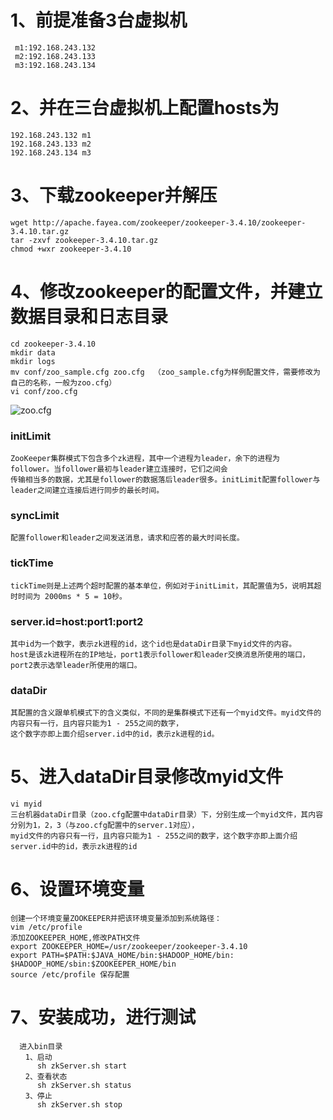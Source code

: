 # 1、前提准备3台虚拟机
```
 m1:192.168.243.132
 m2:192.168.243.133
 m3:192.168.243.134
```
# 2、并在三台虚拟机上配置hosts为
```
192.168.243.132 m1
192.168.243.133 m2
192.168.243.134 m3
```
# 3、下载zookeeper并解压
```
wget http://apache.fayea.com/zookeeper/zookeeper-3.4.10/zookeeper-3.4.10.tar.gz
tar -zxvf zookeeper-3.4.10.tar.gz
chmod +wxr zookeeper-3.4.10
```
# 4、修改zookeeper的配置文件，并建立数据目录和日志目录
```
cd zookeeper-3.4.10
mkdir data
mkdir logs
mv conf/zoo_sample.cfg zoo.cfg  （zoo_sample.cfg为样例配置文件，需要修改为自己的名称，一般为zoo.cfg）
vi conf/zoo.cfg
``` 
![zoo.cfg](https://github.com/lsy521/KMap/blob/master/Picture/Zookeeper/149861.gif)
### initLimit
```
ZooKeeper集群模式下包含多个zk进程，其中一个进程为leader，余下的进程为  follower。当follower最初与leader建立连接时，它们之间会
传输相当多的数据，尤其是follower的数据落后leader很多。initLimit配置follower与leader之间建立连接后进行同步的最长时间。
```
### syncLimit
```
配置follower和leader之间发送消息，请求和应答的最大时间长度。
```
### tickTime
```
tickTime则是上述两个超时配置的基本单位，例如对于initLimit，其配置值为5，说明其超时时间为 2000ms * 5 = 10秒。
```
### server.id=host:port1:port2 
```
其中id为一个数字，表示zk进程的id，这个id也是dataDir目录下myid文件的内容。 
host是该zk进程所在的IP地址，port1表示follower和leader交换消息所使用的端口，port2表示选举leader所使用的端口。
```
### dataDir 
```
其配置的含义跟单机模式下的含义类似，不同的是集群模式下还有一个myid文件。myid文件的内容只有一行，且内容只能为1 - 255之间的数字，
这个数字亦即上面介绍server.id中的id，表示zk进程的id。
```
# 5、进入dataDir目录修改myid文件
```
vi myid
三台机器dataDir目录（zoo.cfg配置中dataDir目录）下，分别生成一个myid文件，其内容分别为1，2，3（与zoo.cfg配置中的server.1对应），
myid文件的内容只有一行，且内容只能为1 - 255之间的数字，这个数字亦即上面介绍server.id中的id，表示zk进程的id
```
# 6、设置环境变量
```
创建一个环境变量ZOOKEEPER并把该环境变量添加到系统路径：
vim /etc/profile
添加ZOOKEEPER_HOME,修改PATH文件
export ZOOKEEPER_HOME=/usr/zookeeper/zookeeper-3.4.10
export PATH=$PATH:$JAVA_HOME/bin:$HADOOP_HOME/bin:
$HADOOP_HOME/sbin:$ZOOKEEPER_HOME/bin
source /etc/profile 保存配置
```
# 7、安装成功，进行测试
```
  进入bin目录
　　1、启动
      sh zkServer.sh start
　　2、查看状态
      sh zkServer.sh status
　　3、停止
      sh zkServer.sh stop
